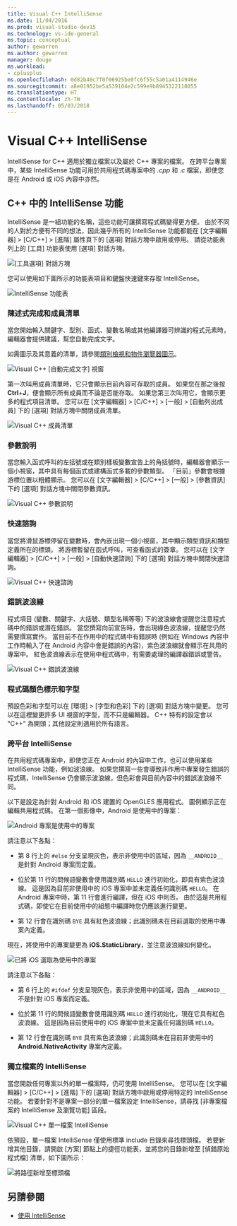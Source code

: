 ```yaml
---
title: Visual C++ IntelliSense
ms.date: 11/04/2016
ms.prod: visual-studio-dev15
ms.technology: vs-ide-general
ms.topic: conceptual
author: gewarren
ms.author: gewarren
manager: douge
ms.workload:
- cplusplus
ms.openlocfilehash: 0d82b40c7f0f06925be0fc6f55c5a01a4114946e
ms.sourcegitcommit: a8e01952be5a539104e2c599e9b8945322118055
ms.translationtype: HT
ms.contentlocale: zh-TW
ms.lasthandoff: 05/03/2018
---
```

# <a name="visual-c-intellisense"></a>Visual C++ IntelliSense

IntelliSense for C++ 適用於獨立檔案以及屬於 C++ 專案的檔案。 在跨平台專案中，某些 IntelliSense 功能可用於共用程式碼專案中的 *.cpp* 和 *.c* 檔案，即使您是在 Android 或 iOS 內容中亦然。

## <a name="intellisense-features-in-c"></a>C++ 中的 IntelliSense 功能

IntelliSense 是一組功能的名稱，這些功能可讓撰寫程式碼變得更方便。 由於不同的人對於方便有不同的想法，因此幾乎所有的 IntelliSense 功能都能在 [文字編輯器] > [C/C++] > [進階] 屬性頁下的 [選項] 對話方塊中啟用或停用。 請從功能表列上的 [工具] 功能表使用 [選項] 對話方塊。

![[工具選項] 對話方塊](../ide/media/sintellisensecpptoolsoptions.PNG)

您可以使用如下圖所示的功能表項目和鍵盤快速鍵來存取 IntelliSense。

![IntelliSense 功能表](../ide/media/vs2015_cpp_intellisense_menu.png)

### <a name="statement-completion-and-member-list"></a>陳述式完成和成員清單

當您開始輸入關鍵字、型別、函式、變數名稱或其他編譯器可辨識的程式元素時，編輯器會提供建議，幫您自動完成文字。

如需圖示及其意義的清單，請參閱[類別檢視和物件瀏覽器圖示](../ide/class-view-and-object-browser-icons.md)。

![Visual C&#43;&#43; [自動完成文字] 視窗](../ide/media/vs2015_cpp_complete_word.png "vs2015_cpp_complete_word")

第一次叫用成員清單時，它只會顯示目前內容可存取的成員。 如果您在那之後按 **Ctrl**+**J**，便會顯示所有成員而不論是否能存取。 如果您第三次叫用它，會顯示更多的程式項目清單。 您可以在 [文字編輯器] > [C/C++] > [一般] > [自動列出成員] 下的 [選項] 對話方塊中關閉成員清單。

![Visual C&#43;&#43; 成員清單](../ide/media/vs2015_cpp_list_members.png "vs2015_cpp_list_members")

### <a name="parameter-help"></a>參數說明

當您輸入函式呼叫的左括號或在類別樣板變數宣告上的角括號時，編輯器會顯示一個小視窗，其中具有每個函式或建構函式多載的參數類型。 「目前」參數會根據游標位置以粗體顯示。 您可以在 [文字編輯器] > [C/C++] > [一般] > [參數資訊] 下的 [選項] 對話方塊中關閉參數資訊。

![Visual C&#43;&#43; 參數說明](../ide/media/vs_2015_cpp_param_help.png "vs_2015_cpp_param_help")

### <a name="quick-info"></a>快速諮詢

當您將滑鼠游標停留在變數時，會內嵌出現一個小視窗，其中顯示類型資訊和類型定義所在的標頭。 將游標暫留在函式呼叫，可查看函式的簽章。 您可以在 [文字編輯器] > [C/C++] > [一般] > [自動快速諮詢] 下的 [選項] 對話方塊中關閉快速諮詢。

![Visual C&#43;&#43; 快速諮詢](../ide/media/vs2015_cpp_quickinfo.png "vs2015_cpp_quickInfo")

### <a name="error-squiggles"></a>錯誤波浪線

程式項目 (變數、關鍵字、大括號、類型名稱等等) 下的波浪線會提醒您注意程式碼中的錯誤或潛在錯誤。 當您撰寫向前宣告時，會出現綠色波浪線，提醒您仍然需要撰寫實作。 當目前不在作用中的程式碼中有錯誤時 (例如在 Windows 內容中工作時輸入了在 Android 內容中會是錯誤的內容)，紫色波浪線就會顯示在共用的專案中。 紅色波浪線表示在使用中程式碼中，有需要處理的編譯器錯誤或警告。

![Visual C&#43;&#43; 錯誤波浪線](../ide/media/vs2015_cpp_error_quiggles.png "vs2015_cpp_error_quiggles")

### <a name="code-colorization-and-fonts"></a>程式碼顏色標示和字型

預設色彩和字型可以在 [環境] > [字型和色彩] 下的 [選項] 對話方塊中變更。 您可以在這裡變更許多 UI 視窗的字型，而不只是編輯器。 C++ 特有的設定會以 "C++" 為開頭；其他設定則適用於所有語言。

### <a name="cross-platform-intellisense"></a>跨平台 IntelliSense

在共用程式碼專案中，即使您正在 Android 的內容中工作，也可以使用某些 IntelliSense 功能，例如波浪線。 如果您撰寫一些會導致非作用中專案發生錯誤的程式碼，IntelliSense 仍會顯示波浪線，但色彩會與目前內容中的錯誤波浪線不同。

以下是設定為針對 Android 和 iOS 建置的 OpenGLES 應用程式。 圖例顯示正在編輯共用程式碼。 在第一個影像中，Android 是使用中的專案：

![Android 專案是使用中的專案](../ide/media/intellisensecppcrossplatform.png "IntelliSenseCppCrossPlatform")

請注意以下各點：

- 第 8 行上的 `#else` 分支呈現灰色，表示非使用中的區域，因為 `__ANDROID__` 是針對 Android 專案而定義。

- 位於第 11 行的問候語變數會使用識別碼 `HELLO` 進行初始化，即具有紫色波浪線。 這是因為目前非使用中的 iOS 專案中並未定義任何識別碼 `HELLO`。 在 Android 專案中時，第 11 行會進行編譯，但在 iOS 中則否。 由於這是共用程式碼，即使它在目前使用中的組態中編譯時您仍應該進行變更。

- 第 12 行會在識別碼 `BYE` 具有紅色波浪線；此識別碼未在目前選取的使用中專案內定義。

現在，將使用中的專案變更為 **iOS.StaticLibrary**，並注意波浪線如何變化。

![已將 iOS 選取為使用中的專案](../ide/media/intellisensecppcrossplatform2.png "IntelliSenseCppCrossPlatform2")

請注意以下各點：

- 第 6 行上的 `#ifdef` 分支呈現灰色，表示非使用中的區域，因為 `__ANDROID__` 不是針對 iOS 專案而定義。

- 位於第 11 行的問候語變數會使用識別碼 `HELLO` 進行初始化，現在它具有紅色波浪線。 這是因為目前使用中的 iOS 專案中並未定義任何識別碼 `HELLO`。

- 第 12 行會在識別碼 `BYE` 具有紫色波浪線；此識別碼未在目前非使用中的 **Android.NativeActivity** 專案內定義。

### <a name="intellisense-for-stand-alone-files"></a>獨立檔案的 IntelliSense

當您開啟任何專案以外的單一檔案時，仍可使用 IntelliSense。 您可以在 [文字編輯器] > [C/C++] > [進階] 下的 [選項] 對話方塊中啟用或停用特定的 IntelliSense 功能。 若要針對不是專案一部分的單一檔案設定 IntelliSense，請尋找 [非專案檔案的 IntelliSense 及瀏覽功能] 區段。

![Visual C&#43;&#43; 單一檔案 IntelliSense](../ide/media/vs2015_cpp_single_file_intellisense.png "vs2015_cpp_single_file_intellisense")

依預設，單一檔案 IntelliSense 僅使用標準 include 目錄來尋找標頭檔。 若要新增其他目錄，請開啟 [方案] 節點上的捷徑功能表，並將您的目錄新增至 [偵錯原始程式檔] 清單，如下圖所示：

![將路徑新增至標頭檔](../ide/media/intellisensedebugyourcode.jpg "IntelliSenseDebugYourCode")

## <a name="see-also"></a>另請參閱

- [使用 IntelliSense](../ide/using-intellisense.md)